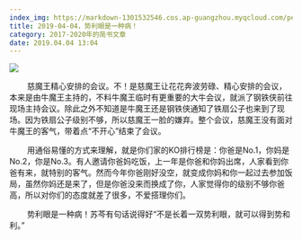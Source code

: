```yaml
---
index_img: https://markdown-1301532546.cos.ap-guangzhou.myqcloud.com/peipei_blog/20210921144225.jpeg
title: 2019-04-04，势利眼是一种病！
category: 2017-2020年的简书文章
date: 2019.04.04 13:04
---
```


![](https://markdown-1301532546.cos.ap-guangzhou.myqcloud.com/peipei_blog/20210921144225.jpeg)  



  

        慈魔王精心安排的会议。不！是慈魔王让花花奔波劳碌、精心安排的会议，本来是由牛魔王主持的，不料牛魔王临时有更重要的大牛会议，就派了钢铁侠前往现场主持会议。除此之外不知道是牛魔王还是钢铁侠通知了铁扇公子也来到了现场。因为铁扇公子级别不够，所以慈魔王一脸的嫌弃。整个会议，慈魔王没有面对牛魔王的客气，带着点“不开心”结束了会议。  

        用通俗易懂的方式来理解，就是你们家的KO排行榜是：你爸是No.1，你妈是No.2，你是No.3。有人邀请你爸妈吃饭，上一年是你爸和你妈出席，人家看到你爸有来，就特别的客气。然而今年你爸刚好没空，就变成你妈和你一起过去参加饭局，虽然你妈还是来了，但是你爸没来而换成了你，人家觉得你的级别不够你爸高，所以对你们的态度就差了很多，不爱搭理你们。  

        势利眼是一种病！苏芩有句话说得好“不是长着一双势利眼，就可以得到势和利。”

